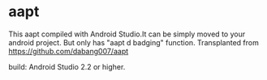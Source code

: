# aapt
This aapt compiled with Android Studio.It can be simply moved to your android project.
But only has "aapt d badging" function.
Transplanted from https://github.com/dabang007/aapt

build:
Android Studio 2.2 or higher.
